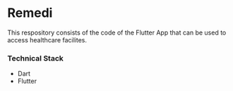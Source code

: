 # Remedi

This respository consists of the code of the Flutter App that can be used to access healthcare facilites.

### Technical Stack
* Dart
* Flutter

